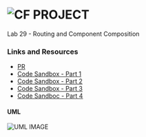 ![CF](http://i.imgur.com/7v5ASc8.png) PROJECT
=================================================

Lab 29 - Routing and Component Composition

### Links and Resources
* [PR](https://github.com/401-advanced-javascript-401d29/lab-26/pull/2)
* [Code Sandbox - Part 1](https://codesandbox.io/s/8zy8wj1m69)
* [Code Sandbox - Part 2](https://codesandbox.io/s/6vn0w7075z)
* [Code Sandbox - Part 3]()
* [Code Sandboc - Part 4]()

#### UML
![UML IMAGE](./assets/uml.jpg)




